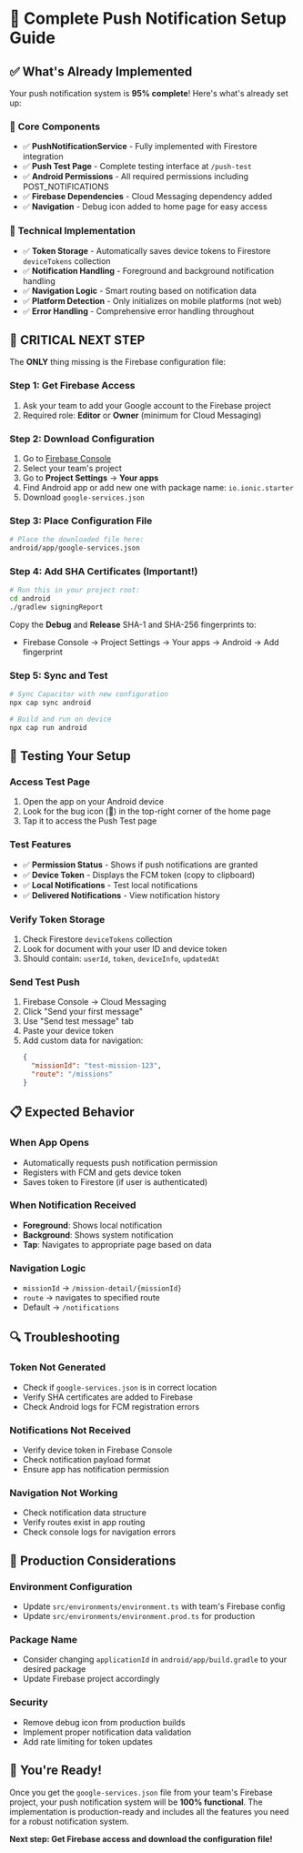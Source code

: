 # 🚀 Complete Push Notification Setup Guide

## ✅ What's Already Implemented

Your push notification system is **95% complete**! Here's what's already set up:

### 📱 **Core Components**
- ✅ **PushNotificationService** - Fully implemented with Firestore integration
- ✅ **Push Test Page** - Complete testing interface at `/push-test`
- ✅ **Android Permissions** - All required permissions including POST_NOTIFICATIONS
- ✅ **Firebase Dependencies** - Cloud Messaging dependency added
- ✅ **Navigation** - Debug icon added to home page for easy access

### 🔧 **Technical Implementation**
- ✅ **Token Storage** - Automatically saves device tokens to Firestore `deviceTokens` collection
- ✅ **Notification Handling** - Foreground and background notification handling
- ✅ **Navigation Logic** - Smart routing based on notification data
- ✅ **Platform Detection** - Only initializes on mobile platforms (not web)
- ✅ **Error Handling** - Comprehensive error handling throughout

## 🚨 **CRITICAL NEXT STEP**

The **ONLY** thing missing is the Firebase configuration file:

### **Step 1: Get Firebase Access**
1. Ask your team to add your Google account to the Firebase project
2. Required role: **Editor** or **Owner** (minimum for Cloud Messaging)

### **Step 2: Download Configuration**
1. Go to [Firebase Console](https://console.firebase.google.com/)
2. Select your team's project
3. Go to **Project Settings** → **Your apps**
4. Find Android app or add new one with package name: `io.ionic.starter`
5. Download `google-services.json`

### **Step 3: Place Configuration File**
```bash
# Place the downloaded file here:
android/app/google-services.json
```

### **Step 4: Add SHA Certificates (Important!)**
```bash
# Run this in your project root:
cd android
./gradlew signingReport
```

Copy the **Debug** and **Release** SHA-1 and SHA-256 fingerprints to:
- Firebase Console → Project Settings → Your apps → Android → Add fingerprint

### **Step 5: Sync and Test**
```bash
# Sync Capacitor with new configuration
npx cap sync android

# Build and run on device
npx cap run android
```

## 🧪 **Testing Your Setup**

### **Access Test Page**
1. Open the app on your Android device
2. Look for the bug icon (🐛) in the top-right corner of the home page
3. Tap it to access the Push Test page

### **Test Features**
- ✅ **Permission Status** - Shows if push notifications are granted
- ✅ **Device Token** - Displays the FCM token (copy to clipboard)
- ✅ **Local Notifications** - Test local notifications
- ✅ **Delivered Notifications** - View notification history

### **Verify Token Storage**
1. Check Firestore `deviceTokens` collection
2. Look for document with your user ID and device token
3. Should contain: `userId`, `token`, `deviceInfo`, `updatedAt`

### **Send Test Push**
1. Firebase Console → Cloud Messaging
2. Click "Send your first message"
3. Use "Send test message" tab
4. Paste your device token
5. Add custom data for navigation:
   ```json
   {
     "missionId": "test-mission-123",
     "route": "/missions"
   }
   ```

## 📋 **Expected Behavior**

### **When App Opens**
- Automatically requests push notification permission
- Registers with FCM and gets device token
- Saves token to Firestore (if user is authenticated)

### **When Notification Received**
- **Foreground**: Shows local notification
- **Background**: Shows system notification
- **Tap**: Navigates to appropriate page based on data

### **Navigation Logic**
- `missionId` → `/mission-detail/{missionId}`
- `route` → navigates to specified route
- Default → `/notifications`

## 🔍 **Troubleshooting**

### **Token Not Generated**
- Check if `google-services.json` is in correct location
- Verify SHA certificates are added to Firebase
- Check Android logs for FCM registration errors

### **Notifications Not Received**
- Verify device token in Firebase Console
- Check notification payload format
- Ensure app has notification permission

### **Navigation Not Working**
- Check notification data structure
- Verify routes exist in app routing
- Check console logs for navigation errors

## 🎯 **Production Considerations**

### **Environment Configuration**
- Update `src/environments/environment.ts` with team's Firebase config
- Update `src/environments/environment.prod.ts` for production

### **Package Name**
- Consider changing `applicationId` in `android/app/build.gradle` to your desired package
- Update Firebase project accordingly

### **Security**
- Remove debug icon from production builds
- Implement proper notification data validation
- Add rate limiting for token updates

## 🚀 **You're Ready!**

Once you get the `google-services.json` file from your team's Firebase project, your push notification system will be **100% functional**. The implementation is production-ready and includes all the features you need for a robust notification system.

**Next step: Get Firebase access and download the configuration file!**
